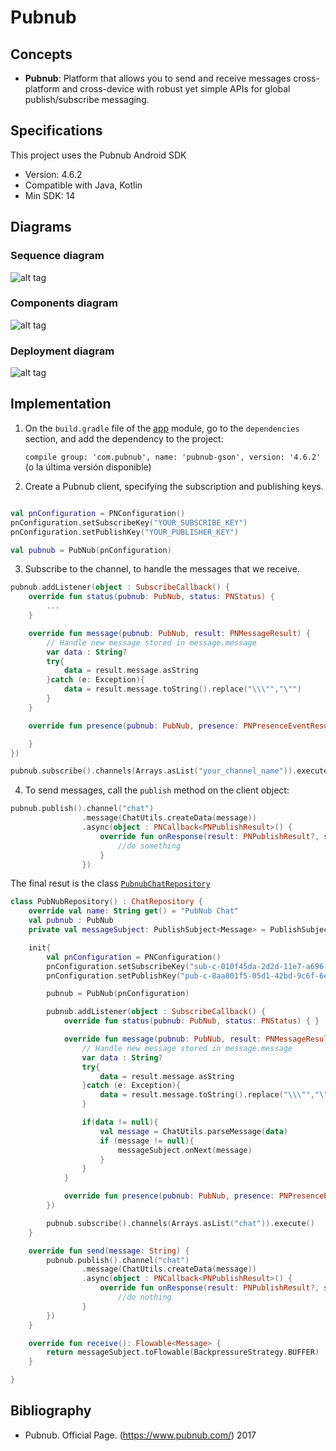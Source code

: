 # Pubnub

## Concepts

- __Pubnub__: Platform that allows you to send and receive messages cross-platform and cross-device with robust yet simple APIs for global publish/subscribe messaging.

## Specifications

This project uses the Pubnub Android SDK
- Version: 4.6.2
- Compatible with Java, Kotlin
- Min SDK: 14

## Diagrams

### Sequence diagram

![alt tag](https://raw.githubusercontent.com/Bruno125/Communication-Demo-Android/documentation/Documentation/Pubnub/Diagrams/Diagrama%20de%20secuencia_%20Pubnub.png)

### Components diagram

![alt tag](https://raw.githubusercontent.com/Bruno125/Communication-Demo-Android/documentation/Documentation/Pubnub/Diagrams/Diagrama%20de%20componentes%20Pubnub.png)

### Deployment diagram

![alt tag](https://raw.githubusercontent.com/Bruno125/Communication-Demo-Android/documentation/Documentation/Pubnub/Diagrams/Diagrama%20de%20despliege-%20Pubnub.png)

## Implementation

1. On the `build.gradle` file of the [app](https://github.com/Bruno125/Communication-Demo-Android/blob/documentation/app/build.gradle) module, go to the `dependencies` section, and add the dependency to the project: 
   
   `compile group: 'com.pubnub', name: 'pubnub-gson', version: '4.6.2'` (o la última versión disponible)

2. Create a Pubnub client, specifying the subscription and publishing keys.

```kotlin

val pnConfiguration = PNConfiguration()
pnConfiguration.setSubscribeKey("YOUR_SUBSCRIBE_KEY")
pnConfiguration.setPublishKey("YOUR_PUBLISHER_KEY")

val pubnub = PubNub(pnConfiguration)

```

3. Subscribe to the channel, to handle the messages that we receive.

```kotlin
pubnub.addListener(object : SubscribeCallback() {
    override fun status(pubnub: PubNub, status: PNStatus) {
        ...
    }

    override fun message(pubnub: PubNub, result: PNMessageResult) {
        // Handle new message stored in message.message
        var data : String?
        try{
            data = result.message.asString
        }catch (e: Exception){
            data = result.message.toString().replace("\\\"","\"")
        }
    }

    override fun presence(pubnub: PubNub, presence: PNPresenceEventResult) {

    }
})

pubnub.subscribe().channels(Arrays.asList("your_channel_name")).execute()

```

4. To send messages, call the `publish` method on the client object:

```kotlin
pubnub.publish().channel("chat")
                .message(ChatUtils.createData(message))
                .async(object : PNCallback<PNPublishResult>() {
                    override fun onResponse(result: PNPublishResult?, status: PNStatus?) {
                        //do something
                    }
                })
```

The final resut is the class [`PubnubChatRepository`](https://github.com/Bruno125/Communication-Demo-Android/blob/documentation/app/src/main/java/com/brunoaybar/chatdemos/data/impl/PubnubChatRepository.kt)

```kotlin
class PubNubRepository() : ChatRepository {
    override val name: String get() = "PubNub Chat"
    val pubnub : PubNub
    private val messageSubject: PublishSubject<Message> = PublishSubject.create()

    init{
        val pnConfiguration = PNConfiguration()
        pnConfiguration.setSubscribeKey("sub-c-010f45da-2d2d-11e7-a696-0619f8945a4f")
        pnConfiguration.setPublishKey("pub-c-8aa801f5-05d1-42bd-9c6f-6ee9e829f37f")

        pubnub = PubNub(pnConfiguration)

        pubnub.addListener(object : SubscribeCallback() {
            override fun status(pubnub: PubNub, status: PNStatus) { }

            override fun message(pubnub: PubNub, result: PNMessageResult) {
                // Handle new message stored in message.message
                var data : String?
                try{
                    data = result.message.asString
                }catch (e: Exception){
                    data = result.message.toString().replace("\\\"","\"")
                }

                if(data != null){
                    val message = ChatUtils.parseMessage(data)
                    if (message != null){
                        messageSubject.onNext(message)
                    }
                }
            }

            override fun presence(pubnub: PubNub, presence: PNPresenceEventResult) { }
        })

        pubnub.subscribe().channels(Arrays.asList("chat")).execute()
    }

    override fun send(message: String) {
        pubnub.publish().channel("chat")
                .message(ChatUtils.createData(message))
                .async(object : PNCallback<PNPublishResult>() {
                    override fun onResponse(result: PNPublishResult?, status: PNStatus?) {
                        //do nothing
                }
        })
    }

    override fun receive(): Flowable<Message> {
        return messageSubject.toFlowable(BackpressureStrategy.BUFFER)
    }

}

```


## Bibliography

- Pubnub. Official Page. (https://www.pubnub.com/) 2017
